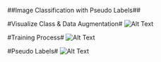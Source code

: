 ##Image Classification with Pseudo Labels##

#Visualize Class & Data Augmentation#
![Alt Text](img/input.png)

#Training Process#
![Alt Text](img/train.png)

#Pseudo Labels#
![Alt Text](img/pseudo.png)
